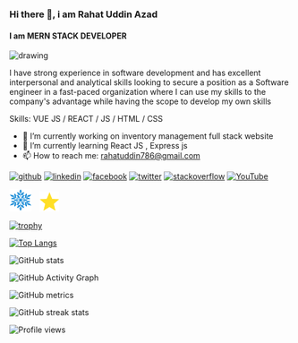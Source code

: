 ### Hi there 👋, i am Rahat Uddin Azad
#### I am MERN STACK DEVELOPER
<img src="https://i.ibb.co/hHdBMCt/Blue-Colorful-Job-Vacancy-Linked-In-Post.png" alt="drawing" width="200"/>

I have strong experience in software development and has excellent interpersonal and analytical skills
looking to secure a position as a Software engineer in a fast-paced organization where I can use
my skills to the company's advantage while having the scope to develop my own skills

Skills: VUE JS / REACT / JS / HTML / CSS

- 🔭 I’m currently working on inventory management full stack website 
- 🌱 I’m currently learning React JS , Express js 
- 📫 How to reach me: rahatuddin786@gmail.com 


[<img src='https://cdn.jsdelivr.net/npm/simple-icons@3.0.1/icons/github.svg' alt='github' height='40'>](https://github.com/minionsrahat)  [<img src='https://cdn.jsdelivr.net/npm/simple-icons@3.0.1/icons/linkedin.svg' alt='linkedin' height='40'>](https://www.linkedin.com/in/rahat-uddin-azad-039911171/)  [<img src='https://cdn.jsdelivr.net/npm/simple-icons@3.0.1/icons/facebook.svg' alt='facebook' height='40'>](https://www.facebook.com/rahatuddin.azad.7)  [<img src='https://cdn.jsdelivr.net/npm/simple-icons@3.0.1/icons/twitter.svg' alt='twitter' height='40'>](https://twitter.com/minionsrahat)  [<img src='https://cdn.jsdelivr.net/npm/simple-icons@3.0.1/icons/stackoverflow.svg' alt='stackoverflow' height='40'>](https://stackoverflow.com/users/15176422)  [<img src='https://cdn.jsdelivr.net/npm/simple-icons@3.0.1/icons/youtube.svg' alt='YouTube' height='40'>](https://www.youtube.com/channel/UCDHpU0bjZ5hgpIkg_wufYZA)  

<a href='https://archiveprogram.github.com/'><img src='https://raw.githubusercontent.com/acervenky/animated-github-badges/master/assets/acbadge.gif' width='40' height='40'></a> <a href='https://stars.github.com/'><img src='https://raw.githubusercontent.com/acervenky/animated-github-badges/master/assets/starbadge.gif' width='35' height='35'></a> 

[![trophy](https://github-profile-trophy.vercel.app/?username=minionsrahat)](https://github.com/ryo-ma/github-profile-trophy)

[![Top Langs](https://github-readme-stats.vercel.app/api/top-langs/?username=minionsrahat)](https://github.com/anuraghazra/github-readme-stats)

![GitHub stats](https://github-readme-stats.vercel.app/api?username=minionsrahat&show_icons=true)  

![GitHub Activity Graph](https://activity-graph.herokuapp.com/graph?username=minionsrahat)  

![GitHub metrics](https://metrics.lecoq.io/minionsrahat)  

![GitHub streak stats](https://github-readme-streak-stats.herokuapp.com/?user=minionsrahat)  

![Profile views](https://gpvc.arturio.dev/minionsrahat)  
